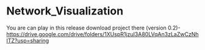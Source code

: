 # Network_Visualization
 
You are can play in this release download project there (version 0.2)- https://drive.google.com/drive/folders/1XUspR1jzuI3A80LVqAn3zLaZwCzNhITZ?usp=sharing
